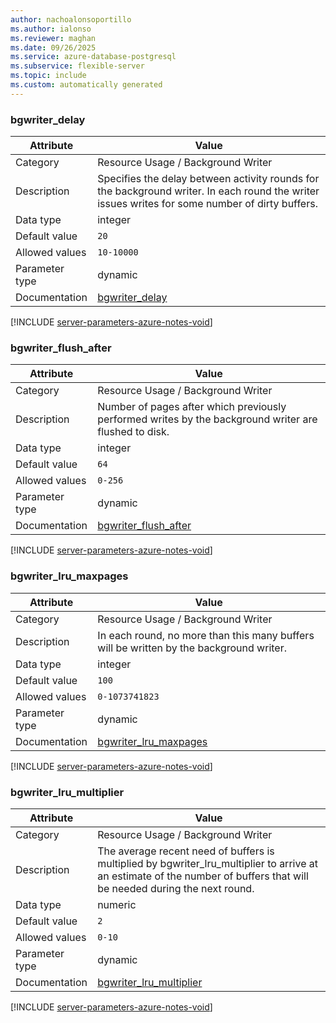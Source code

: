 ```yaml
---
author: nachoalonsoportillo
ms.author: ialonso
ms.reviewer: maghan
ms.date: 09/26/2025
ms.service: azure-database-postgresql
ms.subservice: flexible-server
ms.topic: include
ms.custom: automatically generated
---
```

### bgwriter_delay

| Attribute | Value |
| --- | --- |
| Category | Resource Usage / Background Writer |
| Description | Specifies the delay between activity rounds for the background writer. In each round the writer issues writes for some number of dirty buffers. |
| Data type | integer |
| Default value | `20` |
| Allowed values | `10-10000` |
| Parameter type | dynamic |
| Documentation | [bgwriter_delay](https://www.postgresql.org/docs/11/runtime-config-resource.html#GUC-BGWRITER-DELAY) |


[!INCLUDE [server-parameters-azure-notes-void](./server-parameters-azure-notes-void.md)]



### bgwriter_flush_after

| Attribute | Value |
| --- | --- |
| Category | Resource Usage / Background Writer |
| Description | Number of pages after which previously performed writes by the background writer are flushed to disk. |
| Data type | integer |
| Default value | `64` |
| Allowed values | `0-256` |
| Parameter type | dynamic |
| Documentation | [bgwriter_flush_after](https://www.postgresql.org/docs/11/runtime-config-resource.html#GUC-BGWRITER-FLUSH-AFTER) |


[!INCLUDE [server-parameters-azure-notes-void](./server-parameters-azure-notes-void.md)]



### bgwriter_lru_maxpages

| Attribute | Value |
| --- | --- |
| Category | Resource Usage / Background Writer |
| Description | In each round, no more than this many buffers will be written by the background writer. |
| Data type | integer |
| Default value | `100` |
| Allowed values | `0-1073741823` |
| Parameter type | dynamic |
| Documentation | [bgwriter_lru_maxpages](https://www.postgresql.org/docs/11/runtime-config-resource.html#GUC-BGWRITER-LRU-MAXPAGES) |


[!INCLUDE [server-parameters-azure-notes-void](./server-parameters-azure-notes-void.md)]



### bgwriter_lru_multiplier

| Attribute | Value |
| --- | --- |
| Category | Resource Usage / Background Writer |
| Description | The average recent need of buffers is multiplied by bgwriter_lru_multiplier to arrive at an estimate of the number of buffers that will be needed during the next round. |
| Data type | numeric |
| Default value | `2` |
| Allowed values | `0-10` |
| Parameter type | dynamic |
| Documentation | [bgwriter_lru_multiplier](https://www.postgresql.org/docs/11/runtime-config-resource.html#GUC-BGWRITER-LRU-MULTIPLIER) |


[!INCLUDE [server-parameters-azure-notes-void](./server-parameters-azure-notes-void.md)]



